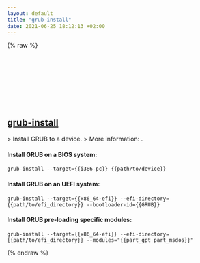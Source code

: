 ```yaml
---
layout: default
title: "grub-install"
date: 2021-06-25 18:12:13 +02:00
---
```

{% raw %}
<h2 id="grub-install">
  <a href="/en/linux/grub-install.html">grub-install</a> <a href="#grub-install"><svg class="icon">
    <use href="/assets/images/unicode_sprite.svg#link" />
  </svg></a>
</h2>
> Install GRUB to a device.
> More information: <https://www.gnu.org/software/grub/manual/grub/html_node/Installing-GRUB-using-grub_002dinstall.html>.

#### Install GRUB on a BIOS system:
```shell
grub-install --target={{i386-pc}} {{path/to/device}}
```
#### Install GRUB on an UEFI system:
```shell
grub-install --target={{x86_64-efi}} --efi-directory={{path/to/efi_directory}} --bootloader-id={{GRUB}}
```
#### Install GRUB pre-loading specific modules:
```shell
grub-install --target={{x86_64-efi}} --efi-directory={{path/to/efi_directory}} --modules="{{part_gpt part_msdos}}"
```
{% endraw %}